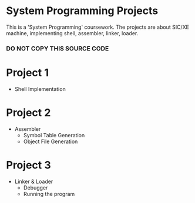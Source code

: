 # System Programming Projects
This is a 'System Programming' coursework.
The projects are about SIC/XE machine, implementing shell, assembler, linker, loader.

### DO NOT COPY THIS SOURCE CODE ###

# Project 1
* Shell Implementation

# Project 2
* Assembler
  * Symbol Table Generation
  * Object File Generation

# Project 3
* Linker & Loader
  * Debugger
  * Running the program
